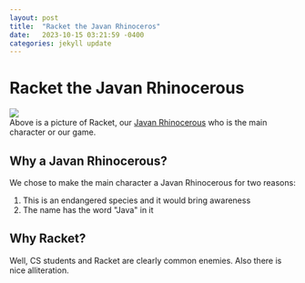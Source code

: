 ```yaml
---
layout: post
title:  "Racket the Javan Rhinoceros"
date:   2023-10-15 03:21:59 -0400
categories: jekyll update
---
```

# Racket the Javan Rhinocerous
![](https://media.discordapp.net/attachments/1158765973671780464/1162590781849223188/Untitled_Artwork_3.png?ex=653c7e0a&is=652a090a&hm=4d9cfe1833aeefdd00c69d29a2d5c9bfb521294c92ae708ebb8dc9f4cd5c318d)  
Above is a picture of Racket, our [Javan Rhinocerous](https://www.worldwildlife.org/species/javan-rhino) who is the main character or our game.
## Why a Javan Rhinocerous?
We chose to make the main character a Javan Rhinocerous for two reasons:
1. This is an endangered species and it would bring awareness
1. The name has the word "Java" in it
## Why Racket?
Well, CS students and Racket are clearly common enemies. Also there is nice alliteration.
